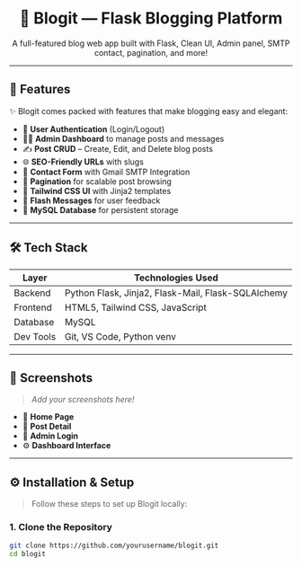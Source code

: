 <h1 align="center">📝 Blogit — Flask Blogging Platform</h1>

<p align="center">
  A full-featured blog web app built with Flask, Clean UI, Admin panel, SMTP contact, pagination, and more!
</p>



---

## 🚀 Features

✨ Blogit comes packed with features that make blogging easy and elegant:

- 🔐 **User Authentication** (Login/Logout)
- 🧑‍💼 **Admin Dashboard** to manage posts and messages
- ✍️ **Post CRUD** – Create, Edit, and Delete blog posts
- 🌐 **SEO-Friendly URLs** with slugs
- 💌 **Contact Form** with Gmail SMTP Integration
- 📄 **Pagination** for scalable post browsing
- 🎨 **Tailwind CSS UI** with Jinja2 templates
- 💬 **Flash Messages** for user feedback
- 💾 **MySQL Database** for persistent storage

---

## 🛠 Tech Stack

| Layer      | Technologies Used                                |
|------------|--------------------------------------------------|
| Backend    | Python Flask, Jinja2, Flask-Mail, Flask-SQLAlchemy |
| Frontend   | HTML5, Tailwind CSS, JavaScript                  |
| Database   | MySQL                                            |
| Dev Tools  | Git, VS Code, Python venv                        |

---

## 📸 Screenshots

> _Add your screenshots here!_

- 📜 **Home Page**
- 📂 **Post Detail**
- 🔐 **Admin Login**
- ⚙️ **Dashboard Interface**

---

## ⚙️ Installation & Setup

> Follow these steps to set up Blogit locally:

### 1. Clone the Repository

```bash
git clone https://github.com/yourusername/blogit.git
cd blogit
